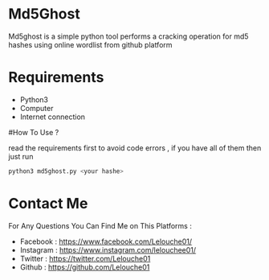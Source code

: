#  Md5Ghost

Md5ghost is a simple python tool performs a cracking operation for md5 hashes using online wordlist from github platform

# Requirements

* Python3 
* Computer
* Internet connection

#How To Use ?

read the requirements  first to avoid code errors , if you have all of them then just run
```python
python3 md5ghost.py <your hashe>
```

# Contact Me
For Any Questions You Can Find Me on This Platforms :

* Facebook : https://www.facebook.com/Lelouche01/
* Instagram : https://www.instagram.com/lelouchee01/
* Twitter : https://twitter.com/Lelouche01
* Github : https://github.com/Lelouche01
